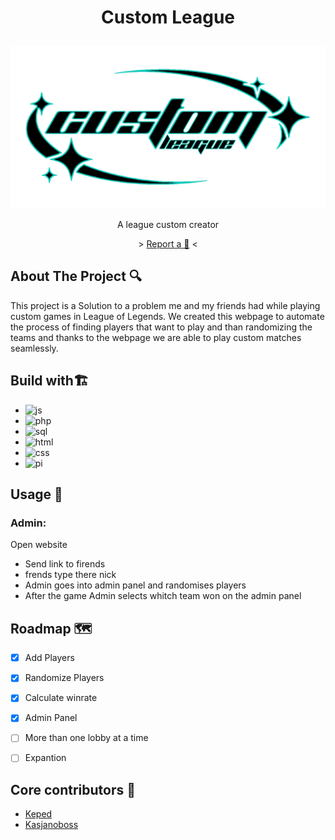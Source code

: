 # <p align="center">Custom League</p>

![image](Images/logoBlue5.png)

<p align="center"> A league custom creator </p>

<p align="center">
> <a href="https://github.com/Kepedoc/CustomLeague/pulls"> Report a 🐛</a> <
</p>

## About The Project :mag:

This project is a Solution to a problem me and my friends had while playing custom games in League of Legends. We created this webpage to automate the process of finding players that want to play and than randomizing the teams and thanks to the webpage we are able to play custom matches seamlessly.

## Build with🏗️

* ![js]
* ![php]
* ![sql]
* ![html]
* ![css]
* ![pi]

[js]: https://img.shields.io/badge/js-yellow

[php]: https://img.shields.io/badge/php-darkblue

[sql]: https://img.shields.io/badge/sql-blueviolet

[html]: https://img.shields.io/badge/HTML-red

[css]: https://img.shields.io/badge/CSS-yellow

[pi]: https://img.shields.io/badge/RarsberryPI-lightgrey


## Usage :book:

### Admin:

Open website
* Send link to firends
* frends type there nick
* Admin goes into admin panel and randomises players
* After the game Admin selects whitch team won on the admin panel


## Roadmap 🗺️

- [x] Add Players
- [x] Randomize Players 
- [x] Calculate winrate
- [x] Admin Panel
- [ ] More than one lobby at  a time 
- [ ] Expantion


## Core contributors 👥
* [Keped](https://github.com/Kepedoc)
* [Kasjanoboss](https://github.com/KasjanoBoss)
